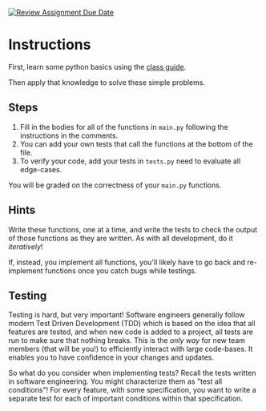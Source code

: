 [![Review Assignment Due Date](https://classroom.github.com/assets/deadline-readme-button-22041afd0340ce965d47ae6ef1cefeee28c7c493a6346c4f15d667ab976d596c.svg)](https://classroom.github.com/a/lTBZBPiC)
# Instructions

First, learn some python basics using the [class guide](https://gwu-cs-db-s24.github.io/hw1/).

Then apply that knowledge to solve these simple problems.

## Steps

1. Fill in the bodies for all of the functions in `main.py` following the instructions in the comments.
2. You can add your own tests that call the functions at the bottom of the file.
3. To verify your code, add your tests in `tests.py` need to evaluate all edge-cases.

You will be graded on the correctness of your `main.py` functions.

## Hints

Write these functions, one at a time, and write the tests to check the output of those functions as they are written.
As with all development, do it *iteratively*!

If, instead, you implement all functions, you'll likely have to go back and re-implement functions once you catch bugs while testings.

## Testing

Testing is hard, but very important!
Software engineers generally follow modern Test Driven Development (TDD) which is based on the idea that all features are tested, and when new code is added to a project, all tests are run to make sure that nothing breaks.
This is the *only way* for new team members (that will be you!) to efficiently interact with large code-bases.
It enables you to have confidence in your changes and updates.

So what do you consider when implementing tests?
Recall the tests written in software engineering.
You might characterize them as "test all conditions"!
For every feature, with some specification, you want to write a separate test for each of important conditions within that specification.
